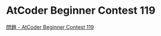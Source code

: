 AtCoder Beginner Contest 119
===

[問題 - AtCoder Beginner Contest 119](https://atcoder.jp/contests/abc119/tasks)
